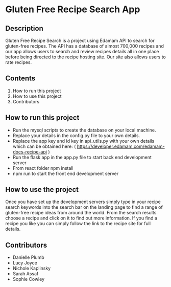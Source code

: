 
#  Gluten Free Recipe Search App 



## Description

Gluten Free Recipe Search is a project using Edamam API to search for gluten-free recipes. The API has a database of almost 700,000 recipes and our app allows users to search and review recipes details all in one place before being directed to the recipe hosting site. 
Our site also allows users to rate recipes. 

## Contents
1. How to run this project
2. How to use this project
3. Contributors

## How to run this project

* Run the mysql scripts to create the database on your local machine. 
* Replace your details in the config.py file to your own details. 
* Replace the app key and id key in api_utils.py with your own details which can be obtained here: ( https://developer.edamam.com/edamam-docs-recipe-api )
* Run the flask app in the app.py file to start back end development server
* From react folder npm install 
* npm run to start the front end development server


## How to use the project

Once you have set up the development servers simply type in your recipe search keywords into the search bar on the landing page to find a range of gluten-free recipe ideas from around the world. From the search results choose a recipe and click on it to find out more information. If you find a recipe you like you can simply follow the link to the recipe site for full details. 


## Contributors 

* Danielle Plumb
* Lucy Joyce
* Nichole Kaplinsky
* Sarah Assaf
* Sophie Cowley 
